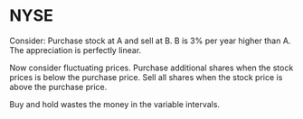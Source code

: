 # NYSE

Consider: 
Purchase stock at A and sell at B. B is 3% per year higher than A. The appreciation is perfectly linear.

Now consider fluctuating prices. Purchase additional shares when the stock prices is below the purchase price. Sell all shares when the stock price is above the purchase price.

Buy and hold wastes the money in the variable intervals.
